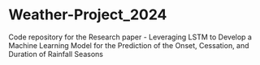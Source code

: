 # Weather-Project_2024
Code repository for the Research paper - Leveraging LSTM to Develop a Machine Learning Model for the Prediction of the Onset, Cessation, and Duration of Rainfall Seasons
